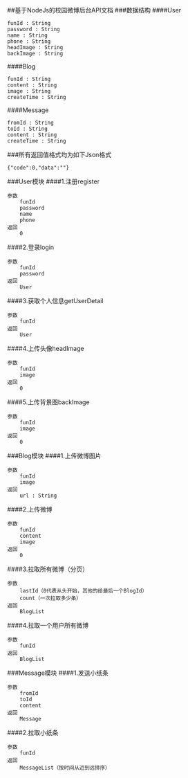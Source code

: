 ##基于NodeJs的校园微博后台API文档
###数据结构
####User
```
funId : String
password : String
name : String
phone : String
headImage : String
backImage : String
```
####Blog
```
funId : String
content : String
image : String
createTime : String
```
####Message
```
fromId : String
toId : String
content : String
createTime : String
```
###所有返回值格式均为如下Json格式
```
{"code":0,"data":""}
```
###User模块
####1.注册register
```
参数
	funId
	password
	name
	phone
返回
	0
```
####2.登录login
```
参数
	funId
	password
返回
	User
```
####3.获取个人信息getUserDetail
```
参数
	funId
返回
	User
```
####4.上传头像headImage
```
参数
	funId
	image
返回
	0
```
####5.上传背景图backImage
```
参数
	funId
	image
返回
	0
```
###Blog模块
####1.上传微博图片
```
参数
	funId
	image
返回
	url : String
```
####2.上传微博
```
参数
	funId
	content
	image
返回
	0
```
####3.拉取所有微博（分页）
```
参数
	lastId（0代表从头开始，其他的给最后一个BlogId）
	count（一次拉取多少条）
返回
	BlogList
```
####4.拉取一个用户所有微博
```
参数
	funId
返回
	BlogList
```
###Message模块
####1.发送小纸条
```
参数
	fromId
	toId
	content
返回
	Message
```
####2.拉取小纸条
```
参数
	funId
返回
	MessageList（按时间从近到远排序）
```
